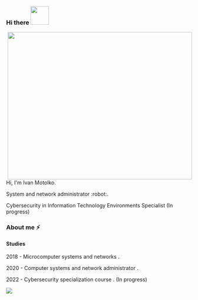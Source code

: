 ### Hi there <img  width="50" src="https://media.tenor.com/images/e15dd81c7f6d3abbd2dfb904f8844e35/tenor.gif">
<img align="right" width="500" height="400" src="https://64.media.tumblr.com/dd1158afca966cfedac990642113d99b/tumblr_o7a29vlVAx1ton0qpo1_500.gif">
<!--
**Ivaan04/Ivaan04** is a ✨ _special_ ✨ repository because its `README.md` (this file) appears on your GitHub profile. -->

Hi, I'm Ivan Motolko.


<p> System and network administrator :robot:. </p>
<p> Cybersecurity in Information Technology Environments Specialist (In progress) </p>

### About me ⚡

#### Studies

<p> 2018 - Microcomputer systems and networks . </p>
<p> 2020 - Computer systems and network administrator . </p>
<p> 2022 - Cybersecurity specialization course . (In progress) </p>


<p>
  <a href="https://imotolko.com">
    <img src="https://pa1.narvii.com/6539/688fb3fae2b62af1fd20c1481ac27e22b8f47326_hq.gif" >
  </a>
</p>
